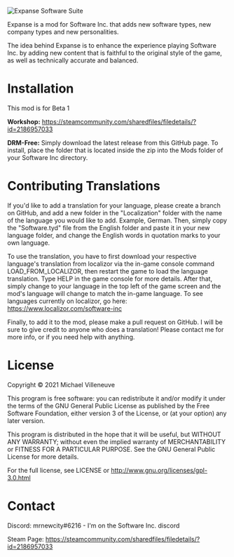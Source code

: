 ![Expanse Software Suite](https://i.imgur.com/7fOEpnI.jpg)

Expanse is a mod for Software Inc. that adds new software types, new company types and new personalities.

The idea behind Expanse is to enhance the experience playing Software Inc. by adding new content that is faithful to the original style of the game, as well as technically accurate and balanced.

# Installation
This mod is for Beta 1

**Workshop:** https://steamcommunity.com/sharedfiles/filedetails/?id=2186957033

**DRM-Free:** Simply download the latest release from this GitHub page. To install, place the folder that is located inside the zip into the Mods folder of your Software Inc directory.

# Contributing Translations
If you'd like to add a translation for your language, please create a branch on GitHub, and add a new folder in the "Localization" folder with the name of the language you would like to add. Example, German. Then, simply copy the "Software.tyd" file from the English folder and paste it in your new language folder, and change the English words in quotation marks to your own language.

To use the translation, you have to first download your respective language's translation from localizor via the in-game console command LOAD_FROM_LOCALIZOR, then restart the game to load the language translation. Type HELP in the game console for more details. After that, simply change to your language in the top left of the game screen and the mod's language will change to match the in-game language. To see languages currently on localizor, go here: https://www.localizor.com/software-inc

Finally, to add it to the mod, please make a pull request on GitHub. I will be sure to give credit to anyone who does a translation! Please contact me for more info, or if you need help with anything.

# License
Copyright © 2021 Michael Villeneuve

This program is free software: you can redistribute it and/or modify it under the terms of the GNU General Public License as published by the Free Software Foundation, either version 3 of the License, or (at your option) any later version.

This program is distributed in the hope that it will be useful, but WITHOUT ANY WARRANTY; without even the implied warranty of MERCHANTABILITY or FITNESS FOR A PARTICULAR PURPOSE.  See the GNU General Public License for more details.

For the full license, see LICENSE or http://www.gnu.org/licenses/gpl-3.0.html

# Contact
Discord: mrnewcity#6216 - I'm on the Software Inc. discord

Steam Page: https://steamcommunity.com/sharedfiles/filedetails/?id=2186957033
